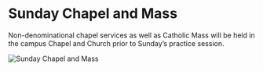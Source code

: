 Sunday Chapel and Mass
======================

Non-denominational chapel services as well as Catholic Mass will be held
in the campus Chapel and Church prior to Sunday’s practice session.

![Sunday Chapel and
Mass](/media/4e80de1675abb-sunday_chapel_and_mass.jpg)
